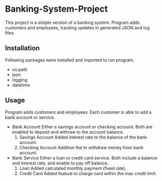 # Banking-System-Project
This project is a simple version of a banking system.
Program adds customers and employees, tracking updates in generated JSON and log files.

## Installation
Following packages were installed and imported to run program.
* os.path
* json
* logging
* datetime

## Usage
Program adds customers and employees.
Each customer is able to add a bank account or service.
* Bank Account
  Either a savings account or checking account. Both are enabled to deposit and withraw to the account balance.
    1. Savings Account
       Added interest rate to the balance of the bank account.
    3. Checking Account
       Addition fee to withdraw money from bank account.
* Bank Service
  Either a loan or credit card service. Both include a balance and interest rate, and enable to pay off balance.
    1. Loan
       Added calculated monthly payment (fixed rate).
    3. Credit Card
       Added feature to charge card within the max credit limit. 
